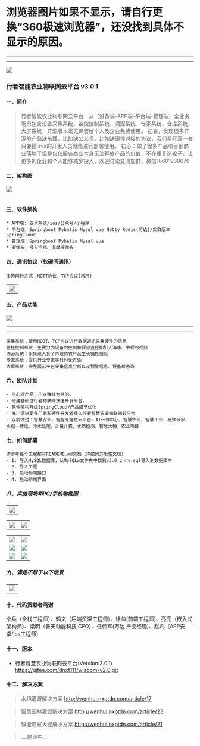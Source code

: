 # 浏览器图片如果不显示，请自行更换“360极速浏览器”，还没找到具体不显示的原因。

***
***

<img src="http://wenhui012.images.nxptdn.com/logo-1.png" />  

### 行者智能农业物联网云平台 v3.0.1


#### 一、简介


> 行者智能农业物联网云平台，从（设备端-APP端-平台端-管理端）全业务场景包含设备采集系统、监控控制系统、溯源系统、专家系统、仓库系统，大屏系统，开源版本毫无保留给个人及企业免费使用。
> 初衷，发现很多开源的产品缺东西，比如缺公众号，比如缺硬件对接的协议，我们希开源一套只要懂java的开发人员就能进行部署使用。
> 初心：做了很多产品项目都商业落地了但是仅仅服务商业本身无法释放产品的价值，不在重复造轮子，让更多的企业和个人能够减少投入，欢迎讨论交流加群，微信18601938676  

#### 二、架构图
<table>
    <tr>
<img src="http://wenhui012.images.nxptdn.com/zhnyylt2.jpg"/>
    </tr>
</table>

#### 三、软件架构
```
* APP端: 安卓系统/ios/公众号/小程序
* 平台端：Springboot Mybatis Mysql vue Netty Redis(可选)/集群版本SpringCloud
* 管理端：Springboot Mybatis Mysql vue
* 摄像头：接入宇视、海康摄像头
```
#### 四、通讯协议（软硬间通讯）
```
支持两种方式：MQTT协议，TCP协议(常用)
```
<table>
    <tr>
        <td><img src="http://wenhui012.images.nxptdn.com/%E5%86%9C%E4%B8%9A%E5%B9%B3%E5%8F%B0/tongxunxieyi.jpg"/></td>
    </tr>
</table>

#### 五、产品功能

<img src="http://wenhui012.images.nxptdn.com/ny-gl/ny-gl-3.jpg" />

---
***

```
采集系统：使用MQQT、TCP协议进行数据通讯采集硬件的信息
监控控制系统：主要分为设备的控制和视频监控如引入海康、宇视的视频
溯源系统：采集录入各个阶段的农产品生长销售信息
专家系统：提供行业专家实时讨论咨询
大屏系统：完整展示平台采集信息分析以及预警信息、设备状态等
```
#### 六、团队计划
```
- 用心做产品，不以赚钱为目的。
- 搭建基础性行者物联网快速开发平台。
- 软件架构升级SpringCloud/产品细节优化
- 推广促进更多厂家和硬件开发者接入行者智慧农业物联网云平台
- 以前做过：智慧农业，智能充电桩云平台，AI计算中心，智慧农业，智慧工业，高效节水，水肥一体化，污水处理，计量计费，水质检测，智慧大棚，农业项目
```
#### 七、如何部署
```---
请参考每个工程都有READEME.md文档（详细的开发性文档）
- 1. 导入MySQL数据库，从MySQLw文件夹中找到v3.0_zhny.sql导入到数据库中
- 2. 导入工程
- 3. 启动后端接口 
- 4. 启动前端界面

```
##### 八、实施现场和PC/手机端截图

<table>
    <tr>
        <td><img src="http://wenhui012.images.nxptdn.com/%E5%86%9C%E4%B8%9A%E5%B9%B3%E5%8F%B0/1-%E5%86%9C%E4%B8%9A%E5%B9%B3%E5%8F%B0%E9%A6%96%E9%A1%B5.jpg"/></td>
    </tr>
</table>
<table>
    <tr>
        <td><img src="http://wenhui012.images.nxptdn.com/%E5%86%9C%E4%B8%9A%E5%B9%B3%E5%8F%B0/helanluodi1.jpg"/></td>
        <td><img src="http://wenhui012.images.nxptdn.com/%E5%86%9C%E4%B8%9A%E5%B9%B3%E5%8F%B0/helanluodi2.jpg"/></td>
    </tr>
</table>
<table>
    <tr>
        <td><img src="http://wenhui012.images.nxptdn.com/%E5%86%9C%E4%B8%9A%E5%B9%B3%E5%8F%B0V3.0.1/1-%E7%99%BB%E5%BD%95.jpg"/></td>
        <td><img src="http://wenhui012.images.nxptdn.com/%E5%86%9C%E4%B8%9A%E5%B9%B3%E5%8F%B0V3.0.1/2-%E9%A6%96%E9%A1%B5.jpg"/></td>
     </tr>
    <tr>
        <td><img src="http://wenhui012.images.nxptdn.com/%E5%86%9C%E4%B8%9A%E5%B9%B3%E5%8F%B0V3.0.1/3-0%20%E6%8E%A7%E5%88%B6.jpg"/></td>
        <td><img src="http://wenhui012.images.nxptdn.com/%E5%86%9C%E4%B8%9A%E5%B9%B3%E5%8F%B0V3.0.1/3-1%20%E6%8E%A7%E5%88%B6.jpg"/></td>
    </tr>
    <tr>
       <td><img src="http://wenhui012.images.nxptdn.com/%E5%86%9C%E4%B8%9A%E5%B9%B3%E5%8F%B0V3.0.1/4-0%20%E8%A7%86%E9%A2%91.jpg"/></td>
       <td><img src="http://wenhui012.images.nxptdn.com/%E5%86%9C%E4%B8%9A%E5%B9%B3%E5%8F%B0V3.0.1/5%20%E6%8A%A5%E8%A1%A8.jpg"/></td>
   </tr> 
</table>


##### 九、满足不限于以下场景
<table>
    <tr>
        <td><img src="http://wenhui012.images.nxptdn.com/%E5%86%9C%E4%B8%9A%E5%B9%B3%E5%8F%B0/changjing.jpg"/></td>
    </tr>
</table>



#### 十、代码贡献者鸣谢
小兵（全栈工程师）、鹤文（后端资深工程师）、徐帅(前端工程师)、亮亮（嵌入式架构师）、梁明（普天动能科技 CEO）、任伟军(万达 产品经理)、赵凡（APP安卓/ios工程师）


#### 十一、版本
- 行者智慧农业物联网云平台(Version:2.0.1) https://gitee.com/dnxt111/wisdom-v2.0.git

#### 十二、解决方案

> 水稻灌溉解决方案 http://wenhui.nxptdn.com/article/17

> 智慧园林灌溉解决方案 http://wenhui.nxptdn.com/article/23

> 智能温室大棚解决方案 http://wenhui.nxptdn.com/article/21

> ....整理中...

